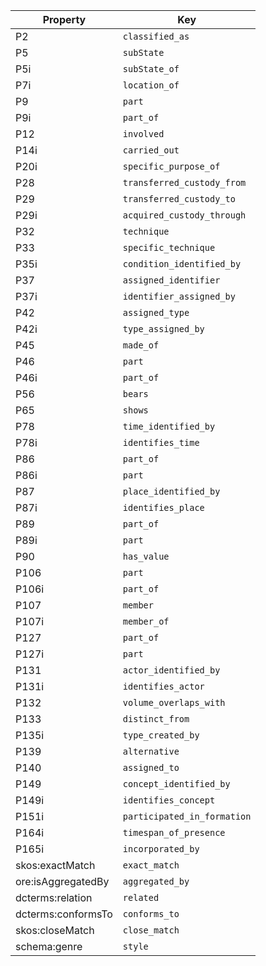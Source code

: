 Property | Key
-------- | ---
P2 | `classified_as`
P5 | `subState`
P5i | `subState_of`
P7i | `location_of`
P9 | `part`
P9i | `part_of`
P12 | `involved`
P14i | `carried_out`
P20i | `specific_purpose_of`
P28 | `transferred_custody_from`
P29 | `transferred_custody_to`
P29i | `acquired_custody_through`
P32 | `technique`
P33 | `specific_technique`
P35i | `condition_identified_by`
P37 | `assigned_identifier`
P37i | `identifier_assigned_by`
P42 | `assigned_type`
P42i | `type_assigned_by`
P45 | `made_of`
P46 | `part`
P46i | `part_of`
P56 | `bears`
P65 | `shows`
P78 | `time_identified_by`
P78i | `identifies_time`
P86 | `part_of`
P86i | `part`
P87 | `place_identified_by`
P87i | `identifies_place`
P89 | `part_of`
P89i | `part`
P90 | `has_value`
P106 | `part`
P106i | `part_of`
P107 | `member`
P107i | `member_of`
P127 | `part_of`
P127i | `part`
P131 | `actor_identified_by`
P131i | `identifies_actor`
P132 | `volume_overlaps_with`
P133 | `distinct_from`
P135i | `type_created_by`
P139 | `alternative`
P140 | `assigned_to`
P149 | `concept_identified_by`
P149i | `identifies_concept`
P151i | `participated_in_formation`
P164i | `timespan_of_presence`
P165i | `incorporated_by`
skos:exactMatch | `exact_match`
ore:isAggregatedBy | `aggregated_by`
dcterms:relation | `related`
dcterms:conformsTo | `conforms_to`
skos:closeMatch | `close_match`
schema:genre | `style`